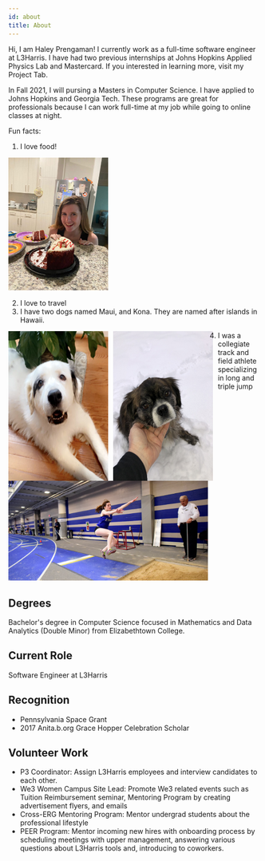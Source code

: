 ```yaml
---
id: about
title: About
---
```



Hi, I am Haley Prengaman! I currently work as a full-time software engineer at L3Harris. I have had two previous internships at Johns Hopkins Applied Physics Lab and Mastercard. If you interested in learning more, visit my Project Tab. 

In Fall 2021, I will pursing a Masters in Computer Science. I have applied to Johns Hopkins and Georgia Tech. These programs are great for professionals because I can work full-time at my job while going to online classes at night. 

Fun facts: 

1. I love food!
<p float="left">
  <img src="./assets/DA1D303A-A1EF-4B0D-80B6-F4C4C0087B70.JPG" alt="cake" width="200"/>
</p>

2. I love to travel
3. I have two dogs named Maui, and Kona. They are named after islands in Hawaii. 


<p float="left">  
  <img src="./assets/IMG_6819.PNG" alt="Maui" style="float: left; margin-right: 10px" width="200" height="300"/>
  <img src="./assets/IMG_7479.JPEG" alt="Kona" style="float: left; margin-right: 10px" width="200" height="300"/>
</p>  
                                                                                                                
                                                                                                                
4. I was a collegiate track and field athlete specializing in long and triple jump


<p float="left">
  <img src="./assets/haley track .png" alt="track" width="400"/>
</p>

## Degrees

Bachelor's degree in Computer Science focused in Mathematics and Data Analytics (Double Minor) from Elizabethtown College. 

## Current Role

Software Engineer at L3Harris

## Recognition

- Pennsylvania Space Grant 
- 2017 Anita.b.org Grace Hopper Celebration Scholar

## Volunteer Work

- P3 Coordinator: Assign L3Harris employees and interview candidates to each other.   
- We3 Women Campus Site Lead: Promote We3 related events such as Tuition Reimbursement seminar, Mentoring Program by creating advertisement flyers, and emails 
- Cross-ERG Mentoring Program: Mentor undergrad students about the professional lifestyle
- PEER Program: Mentor incoming new hires with onboarding process by scheduling meetings with upper management, answering various questions about L3Harris tools                     and, introducing to coworkers.
